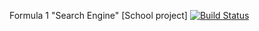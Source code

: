 Formula 1 "Search Engine" [School project]
[![Build Status](http://drone-github.grega.xyz/api/badges/obu-team/f1/status.svg)](http://drone-github.grega.xyz/obu-team/f1)
